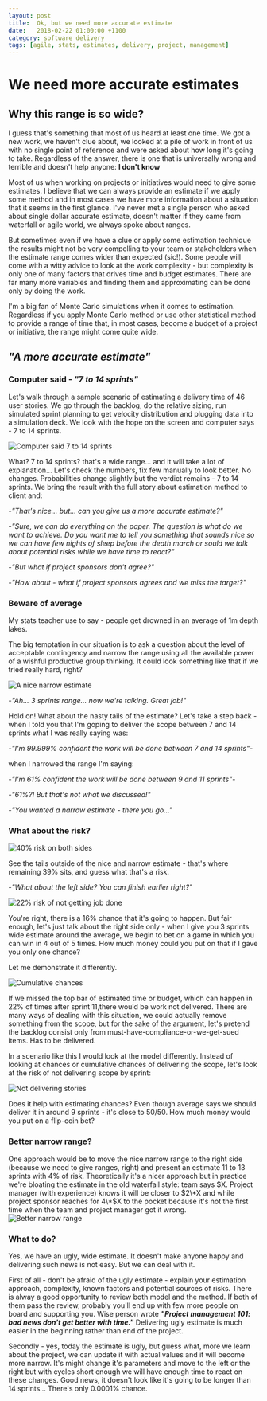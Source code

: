 ```yaml
---
layout: post
title:  Ok, but we need more accurate estimate
date:   2018-02-22 01:00:00 +1100
category: software delivery
tags: [agile, stats, estimates, delivery, project, management]
---
```


# We need more accurate estimates

## Why this range is so wide?

I guess that's something that most of us heard at least one time. We got a new work, we haven't clue about, we looked at a pile of work in front of us with no single point of reference and were asked about how long it's going to take. Regardless of the answer, there is one that is universally wrong and terrible and doesn't help anyone: **I don't know**

Most of us when working on projects or initiatives would need to give some estimates. I believe that we can always provide an estimate if we apply some method and in most cases we have more information about a situation that it seems in the first glance. I've never met a single person who asked about single dollar accurate estimate, doesn't matter if they came from waterfall or agile world, we always spoke about ranges.

But sometimes even if we have a clue or apply some estimation technique the results might not be very compelling to your team or stakeholders when the estimate range comes wider than expected (sic!). Some people will come with a witty advice to look at the work complexity - but complexity is only one of many factors that drives time and budget estimates. There are far many more variables and finding them and approximating can be done only by doing the work.

I'm a big fan of Monte Carlo simulations when it comes to estimation. Regardless if you apply Monte Carlo method or use other statistical method to provide a range of time that, in most cases, become a budget of a project or initiative, the range might come quite wide.

## _"A more accurate estimate"_

### Computer said - _"7 to 14 sprints"_

Let's walk through a sample scenario of estimating a delivery time of 46 user stories. We go through the backlog, do the relative sizing, run simulated sprint planning to get velocity distribution and plugging data into a simulation deck. We look with the hope on the screen and computer says - 7 to 14 sprints.

![Computer said 7 to 14 sprints](../img/2018-02-22-estimates/chance-deliver-stories.PNG)

What? 7 to 14 sprints? that's a wide range... and it will take a lot of explanation... Let's check the numbers, fix few manually to look better. No changes. Probabilities change slightly but the verdict remains - 7 to 14 sprints. We bring the result with the full story about estimation method to client and:

_-"That's nice... but... can you give us a more accurate estimate?"_

_-"Sure, we can do everything on the paper. The question is what do we want to achieve. Do you want me to tell you something that sounds nice so we can have few nights of sleep before the death march or sould we talk about potential risks while we have time to react?"_

_-"But what if project sponsors don't agree?"_

_-"How about - what if project sponsors agrees and we miss the target?"_

### Beware of average

My stats teacher use to say - people get drowned in an average of 1m depth lakes.

The big temptation in our situation is to ask a question about the level of acceptable contingency and narrow the range using all the available power of a wishful productive group thinking. It could look something like that if we tried really hard, right?

![A nice narrow estimate](../img/2018-02-22-estimates/chance-deliver-stories-smaller-range.png)

_-"Ah... 3 sprints range... now we're talking. Great job!"_

Hold on! What about the nasty tails of the estimate? Let's take a step back - when I told you that I'm goping to deliver the scope between 7 and 14 sprints what I was really saying was:

_-"I'm 99.999% confident the work will be done between 7 and 14 sprints"-_

when I narrowed the range I'm saying:

_-"I'm 61% confident the work will be done between 9 and 11 sprints"-_

_-"61%?! But that's not what we discussed!"_

_-"You wanted a narrow estimate - there you go..."_

### What about the risk?

![40% risk on both sides](../img/2018-02-22-estimates/chance-deliver-stories-risk.png)

See the tails outside of the nice and narrow estimate - that's where remaining 39% sits, and guess what that's a risk.

_-"What about the left side? You can finish earlier right?"_

![22% risk of not getting job done](../img/2018-02-22-estimates/chance-deliver-stories-risk2.png)

You're right, there is a 16% chance that it's going to happen. But fair enough, let's just talk about the right side only - when I give you 3 sprints wide estimate around the average, we begin to bet on a game in which you can win in 4 out of 5 times. How much money could you put on that if I gave you only one chance? 

Let me demonstrate it differently.

![Cumulative chances](../img/2018-02-22-estimates/chance-deliver-stories-cummulative-risk.png)

If we missed the top bar of estimated time or budget, which can happen in 22% of times after sprint 11,there would be work not delivered. There are many ways of dealing with this situation, we could actually remove something from the scope, but for the sake of the argument, let's pretend the backlog consist only from must-have-compliance-or-we-get-sued items. Has to be delivered.

In a scenario like this I would look at the model differently. Instead of looking at chances or cumulative chances of delivering the scope, let's look at the risk of not delivering scope by sprint:

![Not delivering stories](../img/2018-02-22-estimates/chance-not-deliver-stories-cummulative.PNG)

Does it help with estimating chances? Even though average says we should deliver it in around 9 sprints - it's close to 50/50. How much money would you put on a flip-coin bet?

### Better narrow range?

One approach would be to move the nice narrow range to the right side (because we need to give ranges, right) and present an estimate 11 to 13 sprints with 4% of risk. Theoretically it's a nicer approach but in practice we're bloating the estimate in the old waterfall style: team says $X. Project manager (with experience) knows it will be closer to $2\*X and while project sponsor reaches for 4\*$X to the pocket because it's not the first time when the team and project manager got it wrong.
![Better narrow range](../img/2018-02-22-estimates/chance-deliver-stories-range-better.png)

### What to do?

Yes, we have an ugly, wide estimate. It doesn't make anyone happy and delivering such news is not easy. But we can deal with it.

First of all - don't be afraid of the ugly estimate - explain your estimation approach, complexity, known factors and potential sources of risks. There is alway a good opportunity to review both model and the method. If both of them pass the review, probably you'll end up with few more people on board and supporting you. Wise person wrote ***"Project management 101: bad news don't get better with time."*** Delivering ugly estimate is much easier in the beginning rather than end of the project.

Secondly - yes, today the estimate is ugly, but guess what, more we learn about the project, we can update it with actual values and it will become more narrow. It's might change it's parameters and move to the left or the right but with cycles short enough we will have enough time to react on these changes. Good news, it doesn't look like it's going to be longer than 14 sprints... There's only 0.0001% chance.